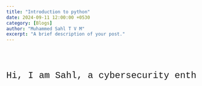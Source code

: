 ```yaml
---
title: "Introduction to python"
date: 2024-09-11 12:00:00 +0530
category: [Blogs]
author: "Muhammed Sahl T V M"
excerpt: "A brief description of your post."
---
```


<div style="font-family: 'Courier New', monospace; font-size: 24px; white-space: nowrap; overflow: hidden; width: 100%; max-width: 600px; margin: 50px auto; text-align: center; position: relative;">

  <span class="typed-text">Hi, I am Sahl, a cybersecurity enthusiast and developer!</span>
  <span class="cursor">&nbsp;</span>

  <style>
    .cursor {
      display: inline-block;
      background-color: black;
      width: 10px;
      height: 30px;
      animation: blink 0.6s steps(2, start) infinite;
    }

    @keyframes blink {
      0%, 100% { background-color: black; }
      50% { background-color: transparent; }
    }

    .typed-text {
      display: inline-block;
      overflow: hidden;
      border-right: 2px solid black;
      animation: typing 3.5s steps(40, end) 1s infinite alternate, blink-caret 0.75s step-end infinite;
    }

    @keyframes typing {
      from { width: 0; }
      to { width: 100%; }
    }

    @keyframes blink-caret {
      50% { border-color: transparent; }
    }
  </style>
</div>
